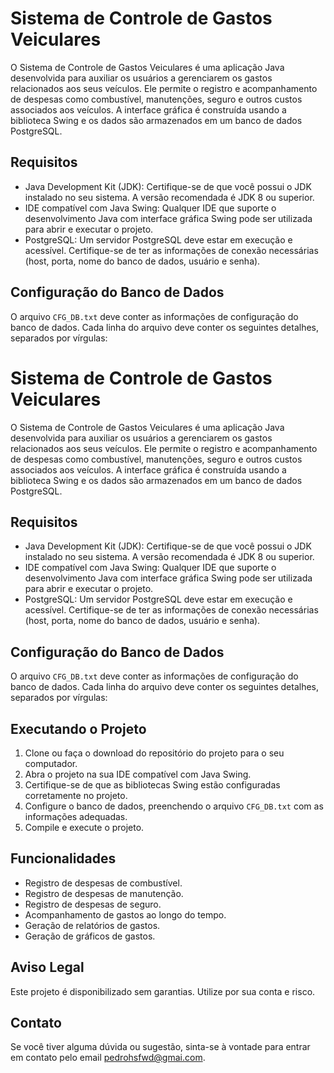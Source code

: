 # Sistema de Controle de Gastos Veiculares

O Sistema de Controle de Gastos Veiculares é uma aplicação Java desenvolvida para auxiliar os usuários a gerenciarem os gastos relacionados aos seus veículos. Ele permite o registro e acompanhamento de despesas como combustível, manutenções, seguro e outros custos associados aos veículos. A interface gráfica é construída usando a biblioteca Swing e os dados são armazenados em um banco de dados PostgreSQL.

## Requisitos

- Java Development Kit (JDK): Certifique-se de que você possui o JDK instalado no seu sistema. A versão recomendada é JDK 8 ou superior.
- IDE compatível com Java Swing: Qualquer IDE que suporte o desenvolvimento Java com interface gráfica Swing pode ser utilizada para abrir e executar o projeto.
- PostgreSQL: Um servidor PostgreSQL deve estar em execução e acessível. Certifique-se de ter as informações de conexão necessárias (host, porta, nome do banco de dados, usuário e senha).

## Configuração do Banco de Dados

O arquivo `CFG_DB.txt` deve conter as informações de configuração do banco de dados. Cada linha do arquivo deve conter os seguintes detalhes, separados por vírgulas:

# Sistema de Controle de Gastos Veiculares

O Sistema de Controle de Gastos Veiculares é uma aplicação Java desenvolvida para auxiliar os usuários a gerenciarem os gastos relacionados aos seus veículos. Ele permite o registro e acompanhamento de despesas como combustível, manutenções, seguro e outros custos associados aos veículos. A interface gráfica é construída usando a biblioteca Swing e os dados são armazenados em um banco de dados PostgreSQL.

## Requisitos

- Java Development Kit (JDK): Certifique-se de que você possui o JDK instalado no seu sistema. A versão recomendada é JDK 8 ou superior.
- IDE compatível com Java Swing: Qualquer IDE que suporte o desenvolvimento Java com interface gráfica Swing pode ser utilizada para abrir e executar o projeto.
- PostgreSQL: Um servidor PostgreSQL deve estar em execução e acessível. Certifique-se de ter as informações de conexão necessárias (host, porta, nome do banco de dados, usuário e senha).

## Configuração do Banco de Dados

O arquivo `CFG_DB.txt` deve conter as informações de configuração do banco de dados. Cada linha do arquivo deve conter os seguintes detalhes, separados por vírgulas:


## Executando o Projeto

1. Clone ou faça o download do repositório do projeto para o seu computador.
2. Abra o projeto na sua IDE compatível com Java Swing.
3. Certifique-se de que as bibliotecas Swing estão configuradas corretamente no projeto.
4. Configure o banco de dados, preenchendo o arquivo `CFG_DB.txt` com as informações adequadas.
5. Compile e execute o projeto.

## Funcionalidades

- Registro de despesas de combustível.
- Registro de despesas de manutenção.
- Registro de despesas de seguro.
- Acompanhamento de gastos ao longo do tempo.
- Geração de relatórios de gastos.
- Geração de gráficos de gastos.

## Aviso Legal

Este projeto é disponibilizado sem garantias. Utilize por sua conta e risco.

## Contato

Se você tiver alguma dúvida ou sugestão, sinta-se à vontade para entrar em contato pelo email pedrohsfwd@gmai.com.
